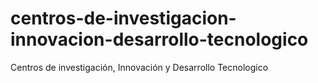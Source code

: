 # centros-de-investigacion-innovacion-desarrollo-tecnologico
Centros de investigación, Innovación y Desarrollo Tecnologico

